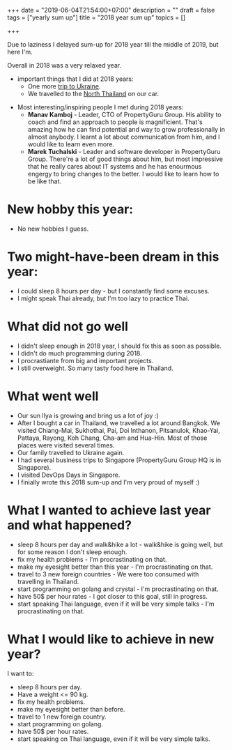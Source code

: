 +++
date = "2019-06-04T21:54:00+07:00"
description = ""
draft = false
tags = ["yearly sum up"]
title = "2018 year sum up"
topics = []

+++

Due to laziness I delayed sum-up for 2018 year till the middle of 2019, but here I'm.

Overall in 2018 was a very relaxed year.

* important things that I did at 2018 years:
    * One more [trip to Ukraine](/img/ukraine_in_june.jpg).
    * We travelled to the [North Thailand](/img/north_of_thailand.jpg) on our car.

<!--more-->

* Most interesting/inspiring people I met during 2018 years:
    * **Manav Kamboj** - Leader, CTO of PropertyGuru Group. His ability to coach and find an approach to people is magnificient. That's amazing how he can find potential and way to grow professionally in almost anybody. I learnt a lot about communication from him, and I would like to learn even more.
    * **Marek Tuchalski** - Leader and software developer in PropertyGuru Group. There're a lot of good things about him, but most impressive that he really cares about IT systems and he has enourmous engergy to bring changes to the better. I would like to learn how to be like that.

# New hobby this year:

* No new hobbies I guess.

# Two might-have-been dream in this year:

* I could sleep 8 hours per day - but I constantly find some excuses.
* I might speak Thai already, but I'm too lazy to practice Thai.

# What did not go well

* I didn't sleep enough in 2018 year, I should fix this as soon as possible.
* I didn't do much programming during 2018.
* I procrastiante from big and important projects.
* I still overweight. So many tasty food here in Thailand.

# What went well

* Our sun Ilya is growing and bring us a lot of joy :)
* After I bought a car in Thailand, we travelled a lot around Bangkok. We visited Chiang-Mai, Sukhothai, Pai, Doi Inthanon, Pitsanulok, Khao-Yai, Pattaya, Rayong, Koh Chang, Cha-am and Hua-Hin. Most of those places were visited several times.
* Our family travelled to Ukraine again.
* I had several business trips to Singapore (PropertyGuru Group HQ is in Singapore).
* I visited DevOps Days in Singapore.
* I finially wrote this 2018 sum-up and I'm very proud of myself :)

# What I wanted to achieve last year and what happened?

* sleep 8 hours per day and walk&hike a lot - walk&hike is going well, but for some reason I don't sleep enough.
* fix my health problems - I'm procrastinating on that.
* make my eyesight better than this year - I'm procrastinating on that.
* travel to 3 new foreign countries - We were too consumed with travelling in Thailand.
* start programming on golang and crystal - I'm procrastinating on that.
* have 50$ per hour rates - I got closer to this goal, still in progress.
* start speaking Thai language, even if it will be very simple talks - I'm procrastinating on that.

# What I would like to achieve in new year?

I want to:

* sleep 8 hours per day.
* Have a weight <= 90 kg.
* fix my health problems.
* make my eyesight better than before.
* travel to 1 new foreign country.
* start programming on golang.
* have 50$ per hour rates.
* start speaking on Thai language, even if it will be very simple talks.
